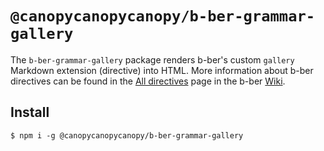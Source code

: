 # `@canopycanopycanopy/b-ber-grammar-gallery`

The `b-ber-grammar-gallery` package renders b-ber's custom `gallery` Markdown extension (directive) into HTML. More information about b-ber directives can be found in the [All directives](https://github.com/triplecanopy/b-ber/wiki/all-directives) page in the b-ber [Wiki](https://github.com/triplecanopy/b-ber/wiki).

## Install

```
$ npm i -g @canopycanopycanopy/b-ber-grammar-gallery
```
